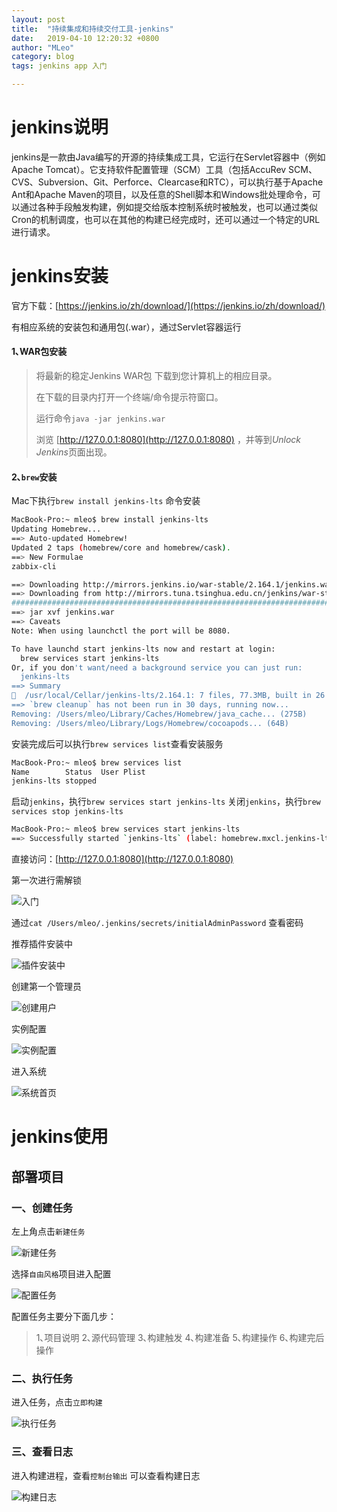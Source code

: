 ```yaml
---
layout: post
title:  "持续集成和持续交付工具-jenkins"
date:   2019-04-10 12:20:32 +0800
author: "MLeo"
category: blog 
tags: jenkins app 入门

---
```



# jenkins说明

jenkins是一款由Java编写的开源的持续集成工具，它运行在Servlet容器中（例如Apache Tomcat）。它支持软件配置管理（SCM）工具（包括AccuRev SCM、CVS、Subversion、Git、Perforce、Clearcase和RTC），可以执行基于Apache Ant和Apache Maven的项目，以及任意的Shell脚本和Windows批处理命令，可以通过各种手段触发构建，例如提交给版本控制系统时被触发，也可以通过类似Cron的机制调度，也可以在其他的构建已经完成时，还可以通过一个特定的URL进行请求。



# jenkins安装

官方下载：[https://jenkins.io/zh/download/](https://jenkins.io/zh/download/)

有相应系统的安装包和通用包(.war），通过Servlet容器运行


#### 1､WAR包安装

> 将最新的稳定Jenkins WAR包 下载到您计算机上的相应目录。
> 
> 在下载的目录内打开一个终端/命令提示符窗口。
> 
> 运行命令`java -jar jenkins.war`
> 
> 浏览 [http://127.0.0.1:8080](http://127.0.0.1:8080) ，并等到*Unlock Jenkins*页面出现。

#### 2､`brew`安装

Mac下执行`brew install jenkins-lts` 命令安装

```bash
MacBook-Pro:~ mleo$ brew install jenkins-lts
Updating Homebrew...
==> Auto-updated Homebrew!
Updated 2 taps (homebrew/core and homebrew/cask).
==> New Formulae
zabbix-cli

==> Downloading http://mirrors.jenkins.io/war-stable/2.164.1/jenkins.war
==> Downloading from http://mirrors.tuna.tsinghua.edu.cn/jenkins/war-stable/2.164.1/jenkins.war
######################################################################## 100.0%
==> jar xvf jenkins.war
==> Caveats
Note: When using launchctl the port will be 8080.

To have launchd start jenkins-lts now and restart at login:
  brew services start jenkins-lts
Or, if you don't want/need a background service you can just run:
  jenkins-lts
==> Summary
🍺  /usr/local/Cellar/jenkins-lts/2.164.1: 7 files, 77.3MB, built in 26 seconds
==> `brew cleanup` has not been run in 30 days, running now...
Removing: /Users/mleo/Library/Caches/Homebrew/java_cache... (275B)
Removing: /Users/mleo/Library/Logs/Homebrew/cocoapods... (64B)
```

安装完成后可以执行`brew services list`查看安装服务

```bash
MacBook-Pro:~ mleo$ brew services list
Name        Status  User Plist
jenkins-lts stopped
```

启动`jenkins`，执行`brew services start jenkins-lts`
关闭`jenkins`，执行`brew services stop jenkins-lts`

```bash
MacBook-Pro:~ mleo$ brew services start jenkins-lts
==> Successfully started `jenkins-lts` (label: homebrew.mxcl.jenkins-lts)
```

直接访问：[http://127.0.0.1:8080](http://127.0.0.1:8080)

第一次进行需解锁

![入门](http://images.ichochy.com/%E5%85%A5%E9%97%A8.png)

通过`cat /Users/mleo/.jenkins/secrets/initialAdminPassword` 查看密码

推荐插件安装中

![插件安装中](http://images.ichochy.com/%E6%8F%92%E4%BB%B6%E5%AE%89%E8%A3%85%E4%B8%AD.png)

创建第一个管理员

![创建用户](http://images.ichochy.com/%E5%88%9B%E5%BB%BA%E7%94%A8%E6%88%B7.png)

实例配置

![实例配置](http://images.ichochy.com/%E5%AE%9E%E4%BE%8B%E9%85%8D%E7%BD%AE.png)

进入系统

![系统首页](http://images.ichochy.com/%E7%B3%BB%E7%BB%9F%E9%A6%96%E9%A1%B5.png)


# jenkins使用


## 部署项目

### 一、创建任务

左上角点击`新建任务` 

![新建任务](http://images.ichochy.com/%E6%96%B0%E5%BB%BA%E4%BB%BB%E5%8A%A1.png)

选择`自由风格`项目进入配置

![配置任务](http://images.ichochy.com/%E9%85%8D%E7%BD%AE%E4%BB%BB%E5%8A%A1.png)



配置任务主要分下面几步：

> 1､项目说明
> 2､源代码管理
> 3､构建触发
> 4､构建准备
> 5､构建操作
> 6､构建完后操作

### 二、执行任务

进入任务，点击`立即构建`

![执行任务](http://images.ichochy.com/%E6%89%A7%E8%A1%8C%E4%BB%BB%E5%8A%A1.png)



### 三、查看日志

进入构建进程，查看`控制台输出` 可以查看构建日志

![构建日志](http://images.ichochy.com/%E6%9E%84%E5%BB%BA%E6%97%A5%E5%BF%97.png)

